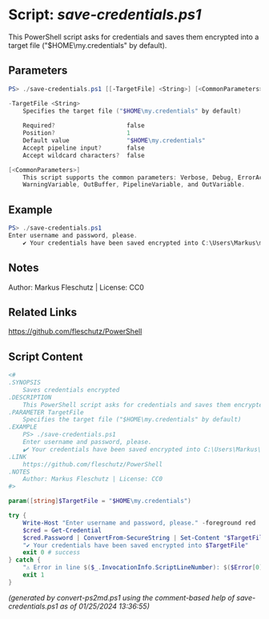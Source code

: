 Script: *save-credentials.ps1*
========================

This PowerShell script asks for credentials and saves them encrypted into a target file ("$HOME\my.credentials" by default).

Parameters
----------
```powershell
PS> ./save-credentials.ps1 [[-TargetFile] <String>] [<CommonParameters>]

-TargetFile <String>
    Specifies the target file ("$HOME\my.credentials" by default)
    
    Required?                    false
    Position?                    1
    Default value                "$HOME\my.credentials"
    Accept pipeline input?       false
    Accept wildcard characters?  false

[<CommonParameters>]
    This script supports the common parameters: Verbose, Debug, ErrorAction, ErrorVariable, WarningAction, 
    WarningVariable, OutBuffer, PipelineVariable, and OutVariable.
```

Example
-------
```powershell
PS> ./save-credentials.ps1
Enter username and password, please.
	✔️ Your credentials have been saved encrypted into C:\Users\Markus\my.credentials

```

Notes
-----
Author: Markus Fleschutz | License: CC0

Related Links
-------------
https://github.com/fleschutz/PowerShell

Script Content
--------------
```powershell
<#
.SYNOPSIS
	Saves credentials encrypted
.DESCRIPTION
	This PowerShell script asks for credentials and saves them encrypted into a target file ("$HOME\my.credentials" by default).
.PARAMETER TargetFile
	Specifies the target file ("$HOME\my.credentials" by default)
.EXAMPLE
	PS> ./save-credentials.ps1
	Enter username and password, please.
 	✔️ Your credentials have been saved encrypted into C:\Users\Markus\my.credentials
.LINK
	https://github.com/fleschutz/PowerShell
.NOTES
	Author: Markus Fleschutz | License: CC0
#>

param([string]$TargetFile = "$HOME\my.credentials")

try {
	Write-Host "Enter username and password, please." -foreground red
	$cred = Get-Credential
	$cred.Password | ConvertFrom-SecureString | Set-Content "$TargetFile"
	"✔️ Your credentials have been saved encrypted into $TargetFile"
	exit 0 # success
} catch {
	"⚠️ Error in line $($_.InvocationInfo.ScriptLineNumber): $($Error[0])"
	exit 1
}
```

*(generated by convert-ps2md.ps1 using the comment-based help of save-credentials.ps1 as of 01/25/2024 13:36:55)*
